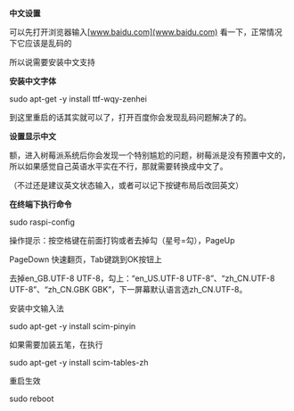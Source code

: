 **中文设置**

可以先打开浏览器输入[www.baidu.com](www.baidu.com) 看一下，正常情况下它应该是乱码的

所以说需要安装中文支持

**安装中文字体**

sudo apt-get -y install ttf-wqy-zenhei

到这里重启的话其实就可以了，打开百度你会发现乱码问题解决了的。

**设置显示中文**

额，进入树莓派系统后你会发现一个特别尴尬的问题，树莓派是没有预置中文的，所以如果感觉自己英语水平实在不行，那就需要转换成中文了。

（不过还是建议英文状态输入，或者可以记下按键布局后改回英文）

**在终端下执行命令**

sudo raspi-config

操作提示：按空格键在前面打钩或者去掉勾（星号=勾），PageUp

PageDown 快速翻页，Tab键跳到OK按钮上

去掉en_GB.UTF-8 UTF-8，勾上：“en_US.UTF-8 UTF-8”、“zh_CN.UTF-8 UTF-8”、“zh_CN.GBK GBK”，下一屏幕默认语言选zh_CN.UTF-8。

安装中文输入法

sudo apt-get -y install scim-pinyin

如果需要加装五笔，在执行

sudo apt-get -y install scim-tables-zh

重启生效

sudo reboot
